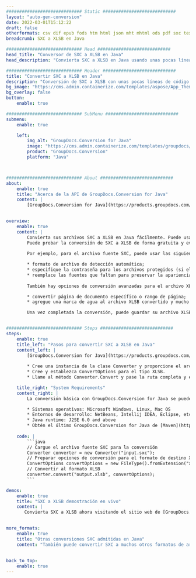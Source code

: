 ```yaml
---
############################# Static ############################
layout: "auto-gen-conversion"
date: 2022-03-01T15:12:22
draft: false
otherformats: csv dif epub fods htm html json mht mhtml ods pdf sxc tex tsv xlam xls xlsb xlsm xlsx xlt xltm xltx xml xps
breadcrumb: SXC a XLSB en Java

############################# Head ############################
head_title: "Conversor de SXC a XLSB en Java"
head_description: "Convierta SXC a XLSB en Java usando unas pocas líneas de código. Utilice la API de conversión de documentos de GroupDocs para convertir más de 160 formatos de archivo."

############################# Header ############################
title: "Convertir SXC a XLSB en Java"
description: "Conversión de SXC a XLSB con unas pocas líneas de código Java"
bg_image: "https://cms.admin.containerize.com/templates/aspose/App_Themes/V3/images/bg/header1.png"
bg_overlay: false
button:
    enable: true

############################# SubMenu ############################
submenu:
    enable: true

    left:
        img_alt: "GroupDocs.Conversion for Java"
        image: "https://cms.admin.containerize.com/templates/groupdocs/images/product-logos/90x90-noborder/groupdocs-conversion-java.png"
        product: "GroupDocs.Conversion"
        platform: "Java"



############################# About ############################
about:
    enable: true
    title: "Acerca de la API de GroupDocs.Conversion for Java"
    content: |
        [GroupDocs.Conversion for Java](https://products.groupdocs.com/conversion/java/) se puede usar para convertir Microsoft Word, Excel, PowerPoint, PDF, Visio y otros formatos. GroupDocs.Conversion es una API independiente que es adecuada para sistemas internos y de back-end donde se requiere un alto rendimiento. No depende de ningún software como Microsoft u Open Office.
    

overview:
    enable: true
    content: |
        Convierta sus archivos SXC a XLSB en Java fácilmente. Puede usar solo un par de líneas de código Java en cualquier plataforma de su elección, como Windows, Linux, macOS.
        Puede probar la conversión de SXC a XLSB de forma gratuita y evaluar la calidad de los resultados de la conversión. Junto con los escenarios de conversión de archivos simples, puede probar opciones más avanzadas para cargar el archivo de origen SXC y para guardar el resultado de salida XLSB. 
        
        Por ejemplo, para el archivo fuente SXC, puede usar las siguientes opciones de carga:

        * formato de archivo de detección automática;
        * especifique la contraseña para los archivos protegidos (si el formato de archivo lo admite);
        * reemplace las fuentes que faltan para preservar la apariencia del documento.
        
        También hay opciones de conversión avanzadas para el archivo XLSB:

        * convertir página de documento específico o rango de página;
        * agregue una marca de agua al archivo XLSB convertido y mucho más.

        Una vez completada la conversión, puede guardar su archivo XLSB en la ruta del archivo local o en cualquier almacenamiento de terceros como FTP, Amazon S3, Google Drive, Dropbox, etc. Tenga en cuenta que para convertir SXC a XLSB no es necesario instalar ningún software adicional, como MS Office, Open Office, Adobe Acrobat Reader, etc.


############################# Steps ############################
steps:
    enable: true
    title_left: "Pasos para convertir SXC a XLSB en Java"
    content_left: |
        [GroupDocs.Conversion for Java](https://products.groupdocs.com/conversion/java/) facilita a los desarrolladores convertir un archivo SXC a XLSB con unas pocas líneas de código.
        
        * Cree una instancia de la clase Converter y proporcione el archivo SXC con la ruta completa
        * Cree y establezca ConvertOptions para el tipo XLSB.
        * Llame al método Converter.Convert y pase la ruta completa y el formato (XLSB) como parámetro

    title_right: "System Requirements"
    content_right: |
        La conversión básica con GroupDocs.Conversion for Java se puede realizar en unos pocos pasos simples. Nuestras API son compatibles con todas las principales plataformas y sistemas operativos. Antes de ejecutar el código a continuación, asegúrese de tener instalados los siguientes requisitos previos en su sistema.

        * Sistemas operativos: Microsoft Windows, Linux, Mac OS
        * Entornos de desarrollo: NetBeans, Intellij IDEA, Eclipse, etc.
        * Java runtime: J2SE 6.0 and above
        * Obtén el último GroupDocs.Conversion for Java de [Maven](https://repository.groupdocs.com/webapp/#/artifacts/browse/tree/General/repo/com/groupdocs/groupdocs-conversion)
         
    code: |
        ```java    
        // Cargue el archivo fuente SXC para la conversión
        Converter converter = new Converter("input.sxc");
        // Preparar opciones de conversión para el formato de destino XLSB
        ConvertOptions convertOptions = new FileType().fromExtension("xlsb").getConvertOptions();
        // Convertir al formato XLSB
        converter.convert("output.xlsb", convertOptions);
        ```

demos:
    enable: true
    title: "SXC a XLSB demostración en vivo"
    content: |
       Convierta SXC a XLSB ahora visitando el sitio web de [GroupDocs.Conversion App](https://products.groupdocs.app/conversion/family). La demostración en línea tiene las siguientes ventajas
          

more_formats:
    enable: true
    title: "Otras conversiones SXC admitidas en Java"
    content: "También puede convertir SXC a muchos otros formatos de archivo. Consulte la lista a continuación."
       
       
back_to_top:
    enable: true
---
```

